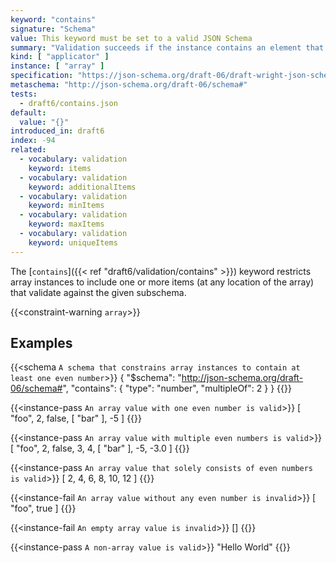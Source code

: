 ```yaml
---
keyword: "contains"
signature: "Schema"
value: This keyword must be set to a valid JSON Schema
summary: "Validation succeeds if the instance contains an element that validates against this schema."
kind: [ "applicator" ]
instance: [ "array" ]
specification: "https://json-schema.org/draft-06/draft-wright-json-schema-validation-01#rfc.section.6.14"
metaschema: "http://json-schema.org/draft-06/schema#"
tests:
  - draft6/contains.json
default:
  value: "{}"
introduced_in: draft6
index: -94
related:
  - vocabulary: validation
    keyword: items
  - vocabulary: validation
    keyword: additionalItems
  - vocabulary: validation
    keyword: minItems
  - vocabulary: validation
    keyword: maxItems
  - vocabulary: validation
    keyword: uniqueItems
---
```



The [`contains`]({{< ref "draft6/validation/contains" >}}) keyword restricts
array instances to include one or more items (at any location of the array)
that validate against the given subschema.

{{<constraint-warning `array`>}}

## Examples

{{<schema `A schema that constrains array instances to contain at least one even number`>}}
{
  "$schema": "http://json-schema.org/draft-06/schema#",
  "contains": {
    "type": "number",
    "multipleOf": 2
  }
}
{{</schema>}}

{{<instance-pass `An array value with one even number is valid`>}}
[ "foo", 2, false, [ "bar" ], -5 ]
{{</instance-pass>}}

{{<instance-pass `An array value with multiple even numbers is valid`>}}
[ "foo", 2, false, 3, 4, [ "bar" ], -5, -3.0 ]
{{</instance-pass>}}

{{<instance-pass `An array value that solely consists of even numbers is valid`>}}
[ 2, 4, 6, 8, 10, 12 ]
{{</instance-pass>}}

{{<instance-fail `An array value without any even number is invalid`>}}
[ "foo", true ]
{{</instance-fail>}}

{{<instance-fail `An empty array value is invalid`>}}
[]
{{</instance-fail>}}

{{<instance-pass `A non-array value is valid`>}}
"Hello World"
{{</instance-pass>}}
